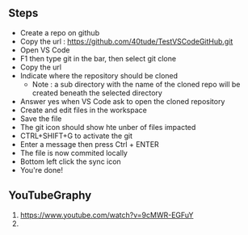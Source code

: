 ## Steps
* Create a repo on github 
* Copy the url : https://github.com/40tude/TestVSCodeGitHub.git
* Open VS Code
* F1 then type git in the bar, then select git clone
* Copy the url
* Indicate where the repository should be cloned 
	* Note : a sub directory with the name of the cloned repo will be created beneath the selected directory
* Answer yes when VS Code ask to open the cloned repository
* Create and edit files in the workspace
* Save the file
* The git icon should show hte unber of files impacted
* CTRL+SHIFT+G to activate the git
* Enter a message then press Ctrl + ENTER
* The file is now commited locally
* Bottom left click the sync icon
* You're done!


## YouTubeGraphy
1. https://www.youtube.com/watch?v=9cMWR-EGFuY
2. 